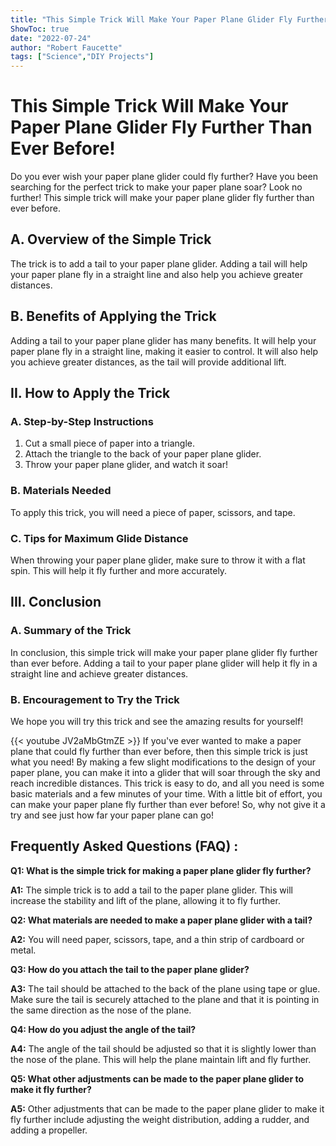 ```yaml
---
title: "This Simple Trick Will Make Your Paper Plane Glider Fly Further Than Ever Before!"
ShowToc: true 
date: "2022-07-24"
author: "Robert Faucette" 
tags: ["Science","DIY Projects"]
---
```

# This Simple Trick Will Make Your Paper Plane Glider Fly Further Than Ever Before!

Do you ever wish your paper plane glider could fly further? Have you been searching for the perfect trick to make your paper plane soar? Look no further! This simple trick will make your paper plane glider fly further than ever before.

## A. Overview of the Simple Trick

The trick is to add a tail to your paper plane glider. Adding a tail will help your paper plane fly in a straight line and also help you achieve greater distances.

## B. Benefits of Applying the Trick

Adding a tail to your paper plane glider has many benefits. It will help your paper plane fly in a straight line, making it easier to control. It will also help you achieve greater distances, as the tail will provide additional lift.

## II. How to Apply the Trick

### A. Step-by-Step Instructions

1. Cut a small piece of paper into a triangle.
2. Attach the triangle to the back of your paper plane glider.
3. Throw your paper plane glider, and watch it soar!

### B. Materials Needed

To apply this trick, you will need a piece of paper, scissors, and tape.

### C. Tips for Maximum Glide Distance

When throwing your paper plane glider, make sure to throw it with a flat spin. This will help it fly further and more accurately.

## III. Conclusion

### A. Summary of the Trick

In conclusion, this simple trick will make your paper plane glider fly further than ever before. Adding a tail to your paper plane glider will help it fly in a straight line and achieve greater distances.

### B. Encouragement to Try the Trick

We hope you will try this trick and see the amazing results for yourself!

{{< youtube JV2aMbGtmZE >}} 
If you've ever wanted to make a paper plane that could fly further than ever before, then this simple trick is just what you need! By making a few slight modifications to the design of your paper plane, you can make it into a glider that will soar through the sky and reach incredible distances. This trick is easy to do, and all you need is some basic materials and a few minutes of your time. With a little bit of effort, you can make your paper plane fly further than ever before! So, why not give it a try and see just how far your paper plane can go!

## Frequently Asked Questions (FAQ) :
**Q1: What is the simple trick for making a paper plane glider fly further?**

**A1:** The simple trick is to add a tail to the paper plane glider. This will increase the stability and lift of the plane, allowing it to fly further.

**Q2: What materials are needed to make a paper plane glider with a tail?**

**A2:** You will need paper, scissors, tape, and a thin strip of cardboard or metal. 

**Q3: How do you attach the tail to the paper plane glider?**

**A3:** The tail should be attached to the back of the plane using tape or glue. Make sure the tail is securely attached to the plane and that it is pointing in the same direction as the nose of the plane.

**Q4: How do you adjust the angle of the tail?**

**A4:** The angle of the tail should be adjusted so that it is slightly lower than the nose of the plane. This will help the plane maintain lift and fly further.

**Q5: What other adjustments can be made to the paper plane glider to make it fly further?**

**A5:** Other adjustments that can be made to the paper plane glider to make it fly further include adjusting the weight distribution, adding a rudder, and adding a propeller.






